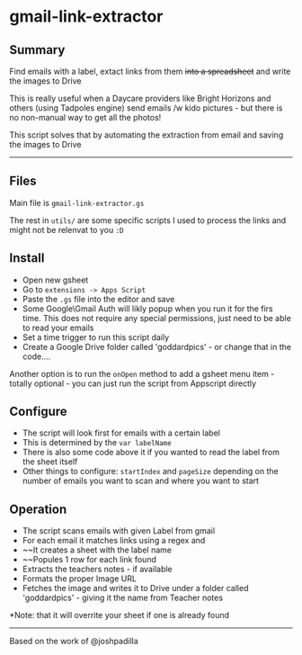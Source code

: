 # gmail-link-extractor

## Summary
Find emails with a label, extact links from them ~~into a spreadsheet~~ and write the images to Drive

This is really useful when a Daycare providers like Bright Horizons and others (using Tadpoles engine)  send emails /w kido pictures - but there is no non-manual way to get all the photos!

This script solves that by automating the extraction from email and saving the images to Drive

---

## Files

Main file is `gmail-link-extractor.gs`

The rest in `utils/` are some specific scripts I used to process the links and might not be relenvat to you ```:D```

## Install
- Open new gsheet
- Go to `extensions -> Apps Script`
- Paste the `.gs` file into the editor and save 
- Some Google\Gmail Auth will likly popup when you run it for the firs time. This does not require any special permissions, just need to be able to read your emails
- Set a time trigger to run this script daily
- Create a Google Drive folder called 'goddardpics' - or change that in the code....

Another option is to run the `onOpen` method to add a gsheet menu item - totally optional - you can just run the script from Appscript directly

## Configure
- The script will look first for emails with a certain label
- This is determined by the ```var labelName```
- There is also some code above it if you wanted to read the label from the sheet itself
- Other things to configure: `startIndex` and `pageSize` depending on the number of emails you want to scan and where you want to start

## Operation
* The script scans emails with given Label from gmail
* For each email it matches links using a regex and 
* ~~It creates a sheet with the label name
* ~~Popules 1 row for each link found
* Extracts the teachers notes - if available 
* Formats the proper Image URL
* Fetches the image and writes it to Drive under a folder called 'goddardpics' - giving it the name from Teacher notes

*Note: that it will overrite your sheet if one is already found

---
Based on the work of @joshpadilla

